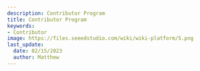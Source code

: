 ```yaml
---
description: Contributor Program
title: Contributor Program
keywords:
- Contributor
image: https://files.seeedstudio.com/wiki/wiki-platform/S.png
last_update:
  date: 02/15/2023
  author: Matthew
---
```


